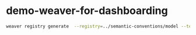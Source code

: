 # demo-weaver-for-dashboarding

```bash
weaver registry generate  --registry=../semantic-conventions/model --templates=./templates go ./output
```
